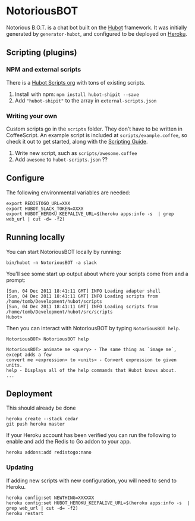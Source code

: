 # NotoriousBOT

Notorious B.O.T. is a chat bot built on the [Hubot](https://hubot.github.com/hubot) framework. It was initially generated by `generator-hubot`, and configured to be deployed on [Heroku](http://heroku.com/).

## Scripting (plugins)

### NPM and external scripts

There is a [Hubot Scripts org](https://github.com/hubot-scripts) with tons of existing scripts.

1. Install with npm: `npm install hubot-shipit --save`
1. Add `"hubot-shipit"` to the array in `external-scripts.json`

### Writing your own

Custom scripts go in the `scripts` folder.  They don't have to be written in CoffeeScript.  An example script is included at `scripts/example.coffee`, so check it out to get started, along with the [Scripting Guide](https://github.com/github/hubot/blob/master/docs/scripting.md).

1. Write new script, such as `scripts/awesome.coffee`
1. Add `awesome` to `hubot-scripts.json` ??

## Configure

The following environmental variables are needed:

    export REDISTOGO_URL=XXX
    export HUBOT_SLACK_TOKEN=XXXX
    export HUBOT_HEROKU_KEEPALIVE_URL=$(heroku apps:info -s  | grep web_url | cut -d= -f2)

## Running locally

You can start NotoriousBOT locally by running:

    bin/hubot -n NotoriousBOT -a slack

You'll see some start up output about where your scripts come from and a
prompt:

    [Sun, 04 Dec 2011 18:41:11 GMT] INFO Loading adapter shell
    [Sun, 04 Dec 2011 18:41:11 GMT] INFO Loading scripts from /home/tomb/Development/hubot/scripts
    [Sun, 04 Dec 2011 18:41:11 GMT] INFO Loading scripts from /home/tomb/Development/hubot/src/scripts
    Hubot>

Then you can interact with NotoriousBOT by typing `NotoriousBOT help`.

    NotoriousBOT> NotoriousBOT help

    NotoriousBOT> animate me <query> - The same thing as `image me`, except adds a few
    convert me <expression> to <units> - Convert expression to given units.
    help - Displays all of the help commands that Hubot knows about.
    ...

## Deployment

This should already be done

    heroku create --stack cedar
    git push heroku master

If your Heroku account has been verified you can run the following to enable
and add the Redis to Go addon to your app.

    heroku addons:add redistogo:nano

### Updating

If adding new scripts with new configuration, you will need to send to Heroku.

    heroku config:set NEWTHING=XXXXXX
    heroku config:set HUBOT_HEROKU_KEEPALIVE_URL=$(heroku apps:info -s  | grep web_url | cut -d= -f2)
    heroku restart
